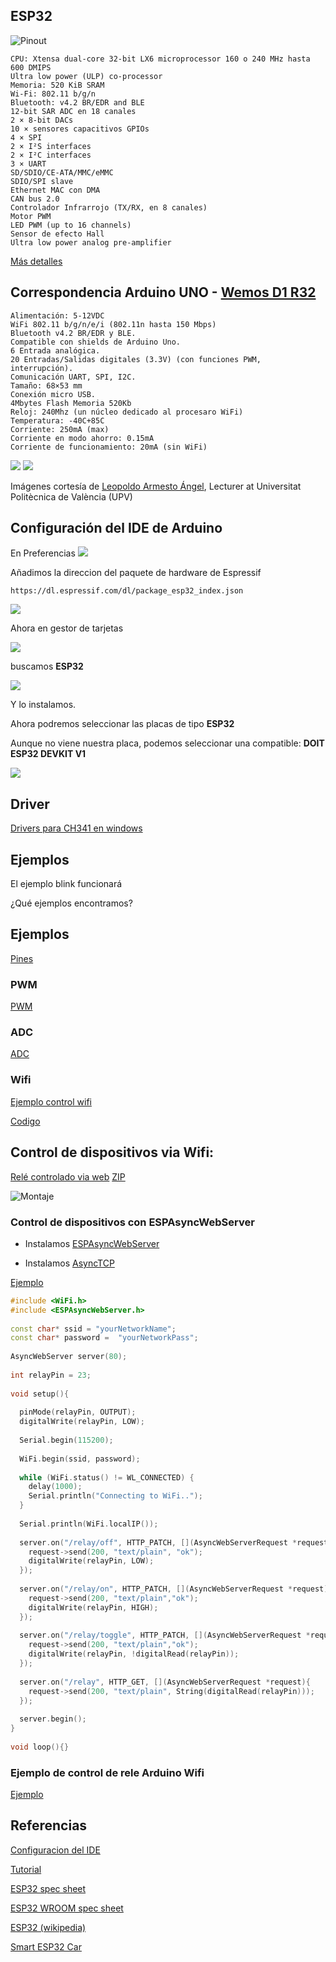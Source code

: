 ## ESP32

![Pinout](./images/ESP32Pinout.png)

```
CPU: Xtensa dual-core 32-bit LX6 microprocessor 160 o 240 MHz hasta 600 DMIPS
Ultra low power (ULP) co-processor
Memoria: 520 KiB SRAM
Wi-Fi: 802.11 b/g/n
Bluetooth: v4.2 BR/EDR and BLE
12-bit SAR ADC en 18 canales
2 × 8-bit DACs
10 × sensores capacitivos GPIOs
4 × SPI
2 × I²S interfaces
2 × I²C interfaces
3 × UART
SD/SDIO/CE-ATA/MMC/eMMC 
SDIO/SPI slave 
Ethernet MAC con DMA 
CAN bus 2.0
Controlador Infrarrojo (TX/RX, en 8 canales)
Motor PWM
LED PWM (up to 16 channels)
Sensor de efecto Hall 
Ultra low power analog pre-amplifier
```

[Más detalles](http://kio4.com/arduino/100_Wemos_ESP32.htm)

## Correspondencia Arduino UNO - [Wemos D1 R32](https://solectroshop.com/product-spa-1993-Wemos-D1-ESP32-R32-WROOM-32-WiFi-y-Bluetooth.html)

```
Alimentación: 5-12VDC
WiFi 802.11 b/g/n/e/i (802.11n hasta 150 Mbps)
Bluetooth v4.2 BR/EDR y BLE.
Compatible con shields de Arduino Uno.
6 Entrada analógica.
20 Entradas/Salidas digitales (3.3V) (con funciones PWM, interrupción).
Comunicación UART, SPI, I2C.
Tamaño: 68×53 mm
Conexión micro USB.
4Mbytes Flash Memoria 520Kb
Reloj: 240Mhz (un núcleo dedicado al procesaro WiFi)
Temperatura: -40C+85C
Corriente: 250mA (max)
Corriente en modo ahorro: 0.15mA
Corriente de funcionamiento: 20mA (sin WiFi)
```

![](./images/Pinout-Arduino-WemosD1R32.png)
![](./images/Correspondencia-Arduino-WemosD1R32.png)

Imágenes cortesía de 
[Leopoldo Armesto Ángel](https://www.slideshare.net/LeopoldoArmestongel), Lecturer at Universitat Politècnica de València (UPV)

## Configuración del IDE de Arduino

En Preferencias
![](./images/ESP32Preferencias.png)

Añadimos la direccion del paquete de hardware de Espressif 

```
https://dl.espressif.com/dl/package_esp32_index.json
```

![](./images/ESP32AddURL.png)

Ahora en gestor de tarjetas 

![](./images/ESP32GestorTarjetas.png)

buscamos **ESP32**

![](./images/ESP32-Instalar.png)

Y lo instalamos.

Ahora podremos seleccionar las placas de tipo **ESP32**

Aunque no viene nuestra placa, podemos seleccionar una compatible: **DOIT ESP32 DEVKIT V1**


![](./images/Configuracion-IDE-Arduino.png)

## Driver

[Drivers para CH341 en windows](http://kio4.com/arduino/imagenes/ch341ser_win.zip)

## Ejemplos

El ejemplo blink funcionará 

¿Qué ejemplos encontramos?


## Ejemplos

[Pines](https://randomnerdtutorials.com/esp32-pinout-reference-gpios/)

### PWM

[PWM](https://randomnerdtutorials.com/esp32-pwm-arduino-ide/)


### ADC

[ADC](https://randomnerdtutorials.com/esp32-adc-analog-read-arduino-ide/)

### Wifi

[Ejemplo control wifi](https://randomnerdtutorials.com/esp32-web-server-arduino-ide/)

[Codigo](https://github.com/RuiSantosdotme/ESP32-Course/raw/master/code/WiFi_Web_Server_Outputs/WiFi_Web_Server_Outputs.ino)

## Control de dispositivos via Wifi:

[Relé controlado via web](https://github.com/javacasm/ArduinoAvanzadoPriego/blob/master/codigo/) [ZIP](./codigo/ControlRelesWeb.zip)

![Montaje](./images/4.ESP_DHT-LCD_rele_bb.png)

### Control de dispositivos con ESPAsyncWebServer


* Instalamos [ESPAsyncWebServer](https://github.com/me-no-dev/ESPAsyncWebServer/archive/master.zip)

* Instalamos [AsyncTCP](https://github.com/me-no-dev/AsyncTCP/archive/master.zip)

[Ejemplo](https://techtutorialsx.com/2018/03/02/esp32-arduino-http-server-controlling-a-relay-remotely/)

```C++
#include <WiFi.h>
#include <ESPAsyncWebServer.h>
  
const char* ssid = "yourNetworkName";
const char* password =  "yourNetworkPass";
  
AsyncWebServer server(80);
  
int relayPin = 23;
  
void setup(){
  
  pinMode(relayPin, OUTPUT);
  digitalWrite(relayPin, LOW);
  
  Serial.begin(115200);
  
  WiFi.begin(ssid, password);
  
  while (WiFi.status() != WL_CONNECTED) {
    delay(1000);
    Serial.println("Connecting to WiFi..");
  }
  
  Serial.println(WiFi.localIP());
  
  server.on("/relay/off", HTTP_PATCH, [](AsyncWebServerRequest *request){
    request->send(200, "text/plain", "ok");
    digitalWrite(relayPin, LOW);
  });
  
  server.on("/relay/on", HTTP_PATCH, [](AsyncWebServerRequest *request){
    request->send(200, "text/plain","ok");
    digitalWrite(relayPin, HIGH);
  });
  
  server.on("/relay/toggle", HTTP_PATCH, [](AsyncWebServerRequest *request){
    request->send(200, "text/plain","ok");
    digitalWrite(relayPin, !digitalRead(relayPin));
  });
  
  server.on("/relay", HTTP_GET, [](AsyncWebServerRequest *request){
    request->send(200, "text/plain", String(digitalRead(relayPin)));
  });
  
  server.begin();
}
  
void loop(){}
```

### Ejemplo de control de rele Arduino  Wifi

[Ejemplo](https://github.com/javacasm/SmartCities_Library/blob/master/examples/Domotica/_6_Reles/_6_Reles.ino)

## Referencias

[Configuracion del IDE](https://www.hackster.io/uncle-yong/wemos-r32-with-arduino-startup-guide-7bc841)

[Tutorial](http://kio4.com/arduino/100_Wemos_ESP32.htm)

[ESP32 spec sheet](https://www.espressif.com/sites/default/files/documentation/esp32_datasheet_en.pdf)

[ESP32 WROOM spec sheet](https://www.espressif.com/sites/default/files/documentation/esp32-wroom-32_datasheet_en.pdf)

[ESP32 (wikipedia)](https://en.wikipedia.org/wiki/ESP32)

[Smart ESP32 Car](https://github.com/javacasm/SmartESP32Car)
